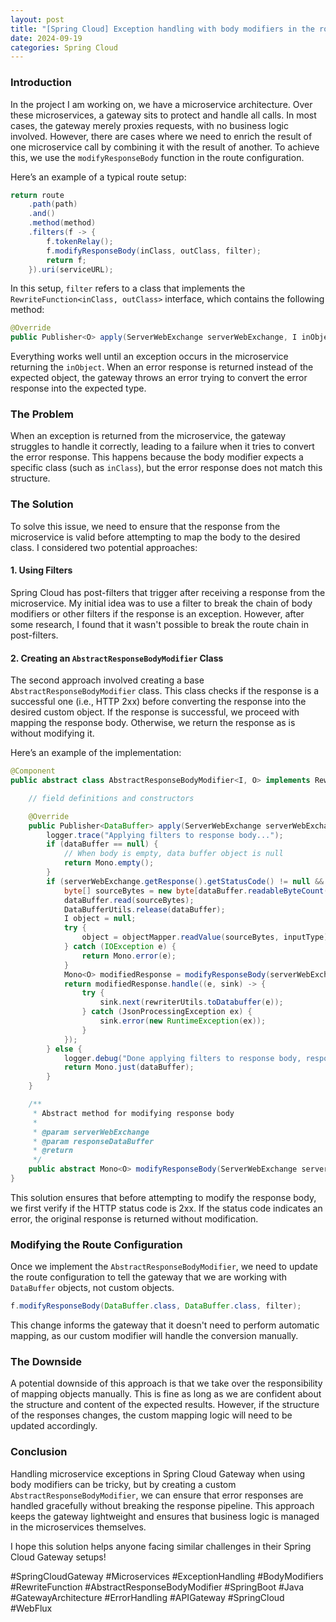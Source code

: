 ```yaml
---
layout: post
title: "[Spring Cloud] Exception handling with body modifiers in the route!"
date: 2024-09-19
categories: Spring Cloud
---
```


### Introduction

In the project I am working on, we have a microservice architecture. Over these microservices, a gateway sits to protect and handle all calls. In most cases, the gateway merely proxies requests, with no business logic involved. However, there are cases where we need to enrich the result of one microservice call by combining it with the result of another. To achieve this, we use the `modifyResponseBody` function in the route configuration.

Here’s an example of a typical route setup:

```java
return route
    .path(path)
    .and()
    .method(method)
    .filters(f -> {
        f.tokenRelay();
        f.modifyResponseBody(inClass, outClass, filter);
        return f;
    }).uri(serviceURL);
```

In this setup, `filter` refers to a class that implements the `RewriteFunction<inClass, outClass>` interface, which contains the following method:

```java
@Override
public Publisher<O> apply(ServerWebExchange serverWebExchange, I inObject) { ... }
```

Everything works well until an exception occurs in the microservice returning the `inObject`. When an error response is returned instead of the expected object, the gateway throws an error trying to convert the error response into the expected type.

### The Problem

When an exception is returned from the microservice, the gateway struggles to handle it correctly, leading to a failure when it tries to convert the error response. This happens because the body modifier expects a specific class (such as `inClass`), but the error response does not match this structure.

### The Solution

To solve this issue, we need to ensure that the response from the microservice is valid before attempting to map the body to the desired class. I considered two potential approaches:

#### 1. Using Filters

Spring Cloud has post-filters that trigger after receiving a response from the microservice. My initial idea was to use a filter to break the chain of body modifiers or other filters if the response is an exception. However, after some research, I found that it wasn't possible to break the route chain in post-filters.

#### 2. Creating an `AbstractResponseBodyModifier` Class

The second approach involved creating a base `AbstractResponseBodyModifier` class. This class checks if the response is a successful one (i.e., HTTP 2xx) before converting the response into the desired custom object. If the response is successful, we proceed with mapping the response body. Otherwise, we return the response as is without modifying it.

Here’s an example of the implementation:

```java
@Component
public abstract class AbstractResponseBodyModifier<I, O> implements RewriteFunction<DataBuffer, DataBuffer> {

    // field definitions and constructors

    @Override
    public Publisher<DataBuffer> apply(ServerWebExchange serverWebExchange, DataBuffer dataBuffer) {
        logger.trace("Applying filters to response body...");
        if (dataBuffer == null) {
            // When body is empty, data buffer object is null
            return Mono.empty();
        }
        if (serverWebExchange.getResponse().getStatusCode() != null && serverWebExchange.getResponse().getStatusCode().is2xxSuccessful()) {
            byte[] sourceBytes = new byte[dataBuffer.readableByteCount()];
            dataBuffer.read(sourceBytes);
            DataBufferUtils.release(dataBuffer);
            I object = null;
            try {
                object = objectMapper.readValue(sourceBytes, inputType);
            } catch (IOException e) {
                return Mono.error(e);
            }
            Mono<O> modifiedResponse = modifyResponseBody(serverWebExchange, object);
            return modifiedResponse.handle((e, sink) -> {
                try {
                    sink.next(rewriterUtils.toDatabuffer(e));
                } catch (JsonProcessingException ex) {
                    sink.error(new RuntimeException(ex));
                }
            });
        } else {
            logger.debug("Done applying filters to response body, response status was not successful");
            return Mono.just(dataBuffer);
        }
    }

    /**
     * Abstract method for modifying response body
     *
     * @param serverWebExchange
     * @param responseDataBuffer
     * @return
     */
    public abstract Mono<O> modifyResponseBody(ServerWebExchange serverWebExchange, I responseDataBuffer);
}
```

This solution ensures that before attempting to modify the response body, we first verify if the HTTP status code is 2xx. If the status code indicates an error, the original response is returned without modification.

### Modifying the Route Configuration

Once we implement the `AbstractResponseBodyModifier`, we need to update the route configuration to tell the gateway that we are working with `DataBuffer` objects, not custom objects.

```java
f.modifyResponseBody(DataBuffer.class, DataBuffer.class, filter);
```

This change informs the gateway that it doesn't need to perform automatic mapping, as our custom modifier will handle the conversion manually.

### The Downside

A potential downside of this approach is that we take over the responsibility of mapping objects manually. This is fine as long as we are confident about the structure and content of the expected results. However, if the structure of the responses changes, the custom mapping logic will need to be updated accordingly.

### Conclusion

Handling microservice exceptions in Spring Cloud Gateway when using body modifiers can be tricky, but by creating a custom `AbstractResponseBodyModifier`, we can ensure that error responses are handled gracefully without breaking the response pipeline. This approach keeps the gateway lightweight and ensures that business logic is managed in the microservices themselves.

I hope this solution helps anyone facing similar challenges in their Spring Cloud Gateway setups!

#SpringCloudGateway #Microservices #ExceptionHandling #BodyModifiers #RewriteFunction #AbstractResponseBodyModifier #SpringBoot #Java #GatewayArchitecture #ErrorHandling #APIGateway #SpringCloud #WebFlux
